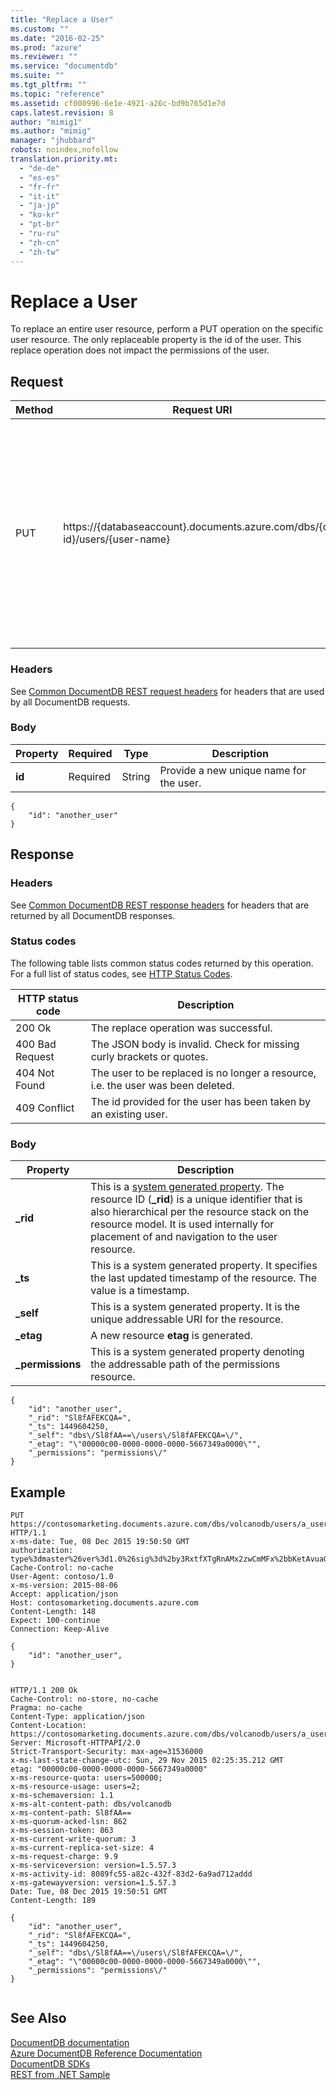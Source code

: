 ```yaml
---
title: "Replace a User"
ms.custom: ""
ms.date: "2016-02-25"
ms.prod: "azure"
ms.reviewer: ""
ms.service: "documentdb"
ms.suite: ""
ms.tgt_pltfrm: ""
ms.topic: "reference"
ms.assetid: cf000996-6e1e-4921-a26c-bd9b765d1e7d
caps.latest.revision: 8
author: "mimig1"
ms.author: "mimig"
manager: "jhubbard"
robots: noindex,nofollow
translation.priority.mt: 
  - "de-de"
  - "es-es"
  - "fr-fr"
  - "it-it"
  - "ja-jp"
  - "ko-kr"
  - "pt-br"
  - "ru-ru"
  - "zh-cn"
  - "zh-tw"
---
```

# Replace a User
  To replace an entire user resource, perform a PUT operation on the specific user resource. The only replaceable property is the id of the user. This replace operation does not impact the permissions of the user.  
  
## Request  
  
|Method|Request URI|Description|  
|------------|-----------------|-----------------|  
|PUT|https://{databaseaccount}.documents.azure.com/dbs/{db-id}/users/{user-name}|Note that the {databaseaccount} is the name of the DocumentDB account created under your subscription. The {db-id} value is the user generated name/id of the database where the user resides, not the system generated id (rid). The {user-name} value is the name of the user to be replaced.|  
  
### Headers  
 See [Common DocumentDB REST request headers](common-documentdb-rest-request-headers.md) for headers that are used by all DocumentDB requests.  
  
### Body  
  
|Property|Required|Type|Description|  
|--------------|--------------|----------|-----------------|  
|**id**|Required|String|Provide a new unique name for the user.|  
  
```  
{  
    "id": "another_user"  
}  
```  
  
## Response  
  
### Headers  
 See [Common DocumentDB REST response headers](common-documentdb-rest-response-headers.md) for headers that are returned by all DocumentDB responses.  
  
### Status codes  
 The following table lists common status codes returned by this operation. For a full list of status codes, see [HTTP Status Codes](https://msdn.microsoft.com/library/azure/dn783364.aspx).  
  
|HTTP status code|Description|  
|----------------------|-----------------|  
|200 Ok|The replace operation was successful.|  
|400 Bad Request|The JSON body is invalid. Check for missing curly brackets or quotes.|  
|404 Not Found|The user to be replaced is no longer a resource, i.e. the user was been deleted.|  
|409 Conflict|The id provided for the user has been taken by an existing user.|  
  
### Body  
  
|Property|Description|  
|--------------|-----------------|  
|**_rid**|This is a [system generated property](http://azure.microsoft.com/documentation/articles/documentdb-resources/#system-vs-user-defined-resources). The resource ID (**_rid**) is a unique identifier that is also hierarchical per the resource stack on the resource model. It is used internally for placement of and navigation to the user resource.|  
|**_ts**|This is a system generated property. It specifies the last updated timestamp of the resource. The value is a timestamp.|  
|**_self**|This is a system generated property. It is the unique addressable URI for the resource.|  
|**_etag**|A new resource **etag** is generated.|  
|**_permissions**|This is a system generated property denoting the addressable path of the permissions resource.|  
  
```  
{  
    "id": "another_user",  
    "_rid": "Sl8fAFEKCQA=",  
    "_ts": 1449604250,  
    "_self": "dbs\/Sl8fAA==\/users\/Sl8fAFEKCQA=\/",  
    "_etag": "\"00000c00-0000-0000-0000-5667349a0000\"",  
    "_permissions": "permissions\/"  
}  
```  
  
## Example  
  
```  
PUT https://contosomarketing.documents.azure.com/dbs/volcanodb/users/a_user HTTP/1.1  
x-ms-date: Tue, 08 Dec 2015 19:50:50 GMT  
authorization: type%3dmaster%26ver%3d1.0%26sig%3d%2by3RxtfXTgRnAMx2zwCmMFx%2bbKetAvuaGmVYeS1psjE%3d  
Cache-Control: no-cache  
User-Agent: contoso/1.0  
x-ms-version: 2015-08-06  
Accept: application/json  
Host: contosomarketing.documents.azure.com  
Content-Length: 148  
Expect: 100-continue  
Connection: Keep-Alive  
  
{  
    "id": "another_user",  
}  
  
```  
  
```  
HTTP/1.1 200 Ok  
Cache-Control: no-store, no-cache  
Pragma: no-cache  
Content-Type: application/json  
Content-Location: https://contosomarketing.documents.azure.com/dbs/volcanodb/users/a_user  
Server: Microsoft-HTTPAPI/2.0  
Strict-Transport-Security: max-age=31536000  
x-ms-last-state-change-utc: Sun, 29 Nov 2015 02:25:35.212 GMT  
etag: "00000c00-0000-0000-0000-5667349a0000"  
x-ms-resource-quota: users=500000;  
x-ms-resource-usage: users=2;  
x-ms-schemaversion: 1.1  
x-ms-alt-content-path: dbs/volcanodb  
x-ms-content-path: Sl8fAA==  
x-ms-quorum-acked-lsn: 862  
x-ms-session-token: 863  
x-ms-current-write-quorum: 3  
x-ms-current-replica-set-size: 4  
x-ms-request-charge: 9.9  
x-ms-serviceversion: version=1.5.57.3  
x-ms-activity-id: 8089fc55-a82c-432f-83d2-6a9ad712addd  
x-ms-gatewayversion: version=1.5.57.3  
Date: Tue, 08 Dec 2015 19:50:51 GMT  
Content-Length: 189  
  
{  
    "id": "another_user",  
    "_rid": "Sl8fAFEKCQA=",  
    "_ts": 1449604250,  
    "_self": "dbs\/Sl8fAA==\/users\/Sl8fAFEKCQA=\/",  
    "_etag": "\"00000c00-0000-0000-0000-5667349a0000\"",  
    "_permissions": "permissions\/"  
}  
  
```  
  
## See Also  
 [DocumentDB documentation](http://azure.microsoft.com/documentation/services/documentdb/)   
 [Azure DocumentDB Reference Documentation](../Topic/Azure%20DocumentDB%20Reference%20Documentation.md)   
 [DocumentDB SDKs](https://azure.microsoft.com/documentation/articles/documentdb-sdk-dotnet/)   
 [REST from .NET Sample](https://github.com/Azure/azure-documentdb-dotnet/tree/master/samples/rest-from-.net)  
  
  